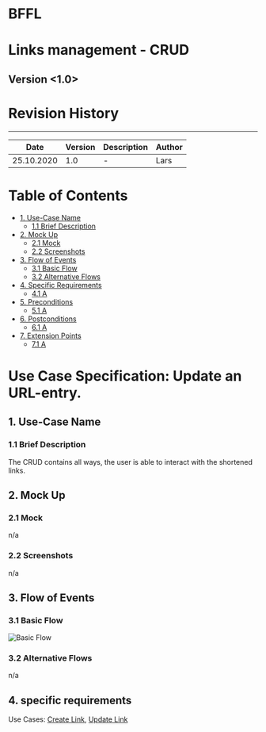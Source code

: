 # BFFL
# Links management - CRUD

## Version <1.0>

# Revision History
-----

|    Date    | Version | Description | Author |
|------------|---------|-------------|--------|
| 25.10.2020 |   1.0   |  -  | Lars |

# Table of Contents

- [1. Use-Case Name](#1-Use-Case-Name)
  * [1.1 Brief Description](#11-Brief-Description)
- [2. Mock Up](#2-Mock-Up)
  * [2.1 Mock](#21-Mock)
  * [2.2 Screenshots](#22-Screenshots)
- [3. Flow of Events](#3-Flow-of-Events)
  * [3.1 Basic Flow](#31-Basic-Flow)
  * [3.2 Alternative Flows](#32-Alternative-Flows)
- [4. Specific Requirements](#4-specific-requirements)
  * [4.1 A](#41-A)
- [5. Preconditions](#5-Preconditions)
  * [5.1 A](#51-A)
- [6. Postconditions](#6-Postconditions)
  * [6.1 A](#61-A)
- [7. Extension Points](#7-Extension-Points)
  * [7.1 A](#71-A)
  
# Use Case Specification: Update an URL-entry.
  
## 1. Use-Case Name  
### 1.1 Brief Description
The CRUD contains all ways, the user is able to interact with the shortened links.
 
 
## 2. Mock Up
### 2.1 Mock
n/a
  
### 2.2 Screenshots
n/a
 
 
## 3. Flow of Events
### 3.1 Basic Flow
![Basic Flow](res/CRUD_25Okt2020.png)
  
### 3.2 Alternative Flows
n/a
  
  
## 4. specific requirements
Use Cases: 
[Create Link](UC_Create-Link.md),
[Update Link](UC_Update-Link_22Okt2020.md)
